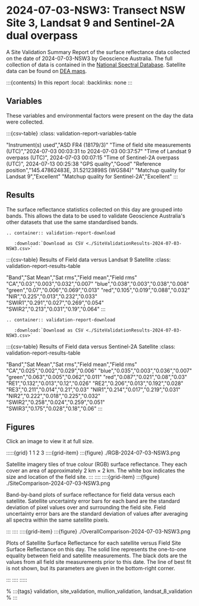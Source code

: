 # 2024-07-03-NSW3: Transect NSW Site 3, Landsat 9 and Sentinel-2A dual overpass

A Site Validation Summary Report of the surface reflectance data collected on the date of 2024-07-03-NSW3 by Geoscience&nbsp;Australia.
The full collection of data is contained in the [National Spectral Database](https://www.dea.ga.gov.au/products/national-spectral-database).
Satellite data can be found on [DEA maps](https://maps.dea.ga.gov.au/).

:::{contents} In this report
:local:
:backlinks: none
:::

## Variables

These variables and environmental factors were present on the day the data were collected.

:::{csv-table}
:class: validation-report-variables-table

"Instrument(s) used","ASD FR4 (18179/3)"
"Time of field site measurements (UTC)","2024-07-03 00:03:31 to 2024-07-03 00:37:57"
"Time of Landsat 9 overpass (UTC)", 2024-07-03 00:07:15
"Time of Sentinel-2A overpass (UTC)", 2024-07-13 00:25:38
"GPS quality","Good"
"Reference position","145.47862483E, 31.52123898S (WGS84)"
"Matchup quality for Landsat 9","Excellent"
"Matchup quality for Sentinel-2A","Excellent"
:::

## Results

The surface reflectance statistics collected on this day are grouped into bands.
This allows the data to be used to validate Geoscience Australia's other datasets that use the same standardised bands.

```{eval-rst}
.. container:: validation-report-download

   :download:`Download as CSV <./SiteValidationResults-2024-07-03-NSW3.csv>`
```

:::{csv-table} Results of Field data versus Landsat 9 Satellite
:class: validation-report-results-table

"Band","Sat Mean","Sat rms","Field mean","Field rms"
"CA","0.03","0.003","0.032","0.007"
"blue","0.038","0.003","0.038","0.008"
"green","0.07","0.006","0.069","0.013"
"red","0.105","0.019","0.088","0.032"
"NIR","0.225","0.013","0.232","0.033"
"SWIR1","0.291","0.027","0.269","0.054"
"SWIR2","0.213","0.031","0.19","0.064"
:::

```{eval-rst}
.. container:: validation-report-download

   :download:`Download as CSV <./SiteValidationResults-2024-07-03-NSW3.csv>`
```

:::{csv-table} Results of Field data versus Sentinel-2A Satellite
:class: validation-report-results-table

"Band","Sat Mean","Sat rms","Field mean","Field rms"
"CA","0.025","0.002","0.029","0.006"
"blue","0.035","0.003","0.036","0.007"
"green","0.063","0.005","0.062","0.011"
"red","0.087","0.021","0.08","0.03"
"RE1","0.132","0.013","0.12","0.026"
"RE2","0.206","0.013","0.192","0.028"
"RE3","0.211","0.014","0.21","0.03"
"NIR1","0.214","0.017","0.219","0.031"
"NIR2","0.222","0.018","0.225","0.032"
"SWIR2","0.258","0.024","0.259","0.051"
"SWIR3","0.175","0.028","0.18","0.06"
:::

## Figures

Click an image to view it at full size.

:::::{grid} 1 1 2 3
::::{grid-item}
:::{figure} ./RGB-2024-07-03-NSW3.png

Satellite imagery tiles of true colour (RGB) surface reflectance.
They each cover an area of approximately 2&nbsp;km &times; 2&nbsp;km.
The white box indicates the size and location
of the field site.
:::
::::
::::{grid-item}
:::{figure} ./SiteComparison-2024-07-03-NSW3.png

Band-by-band plots of surface reflectance for field data versus each satellite.
Satellite uncertainty error bars for each band are the standard deviation
of pixel values over and surrounding the field site.
Field uncertainty error bars are the standard deviation of values after
averaging all spectra within the same satellite pixels.

:::
::::
::::{grid-item}
:::{figure} ./OverallComparison-2024-07-03-NSW3.png

Plots of Satellite Surface Reflectance for each satellite versus Field Site Surface Reflectance on this day.
The solid line represents the one-to-one equality between field and satellite measurements.
The black dots are the values from all field site measurements prior to this date.
The line of best fit is not shown, but its parameters are given in the bottom-right corner.

:::
::::
:::::

% :::{tags} validation, site_validation, mullion_validation, landsat_8_validation
% :::


